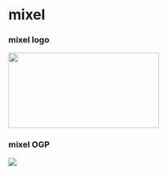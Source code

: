 # mixel
<h3>mixel logo</h3>
<img width="300px" height="150px" src="https://user-images.githubusercontent.com/75582579/102899264-ff687980-44ad-11eb-8efd-d5b9bd3a38d3.png">
<br>
<h3>mixel OGP</h3>
<img src="https://user-images.githubusercontent.com/75582579/102899561-730a8680-44ae-11eb-91ba-9426872cd0ff.png">

